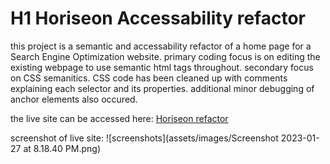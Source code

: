 # H1 Horiseon Accessability refactor
this project is a semantic and accessability refactor of a home page for a Search Engine Optimization website. primary coding focus is on editing the existing webpage to use semantic html tags throughout. 
secondary focus on CSS semanitics. CSS code has been cleaned up with comments explaining each selector and its properties. additional minor debugging of anchor elements also occured.

the live site can be accessed here: [Horiseon refactor]( https://rstamey.github.io/semantic-refactor/)

screenshot of live site: ![screenshots](assets/images/Screenshot 2023-01-27 at 8.18.40 PM.png)

